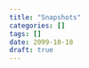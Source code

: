 ```yaml
---
title: "Snapshots"
categories: []
tags: []
date: 2099-10-18
draft: true
---
```


<!--
extension v14: old_snapshot https://www.postgresql.org/docs/14/oldsnapshot.html
-->